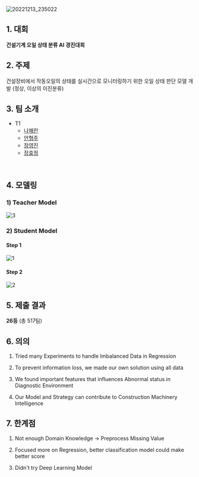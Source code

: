 ![20221213_235022](https://user-images.githubusercontent.com/101160593/207366058-5b95d8f3-3f5c-49b0-a00d-c80ba5310cc6.png)

## 1. 대회
**건설기계 오일 상태 분류 AI 경진대회** <br>

## 2. 주제
건설장비에서 작동오일의 상태를 실시간으로 모니터링하기 위한 오일 상태 판단 모델 개발 (정상, 이상의 이진분류)

## 3. 팀 소개
- T1 
  - [나해란](https://github.com/Nahaeran)
  - [안형주](https://github.com/HyungjooAhn1)
  - [장영진](https://github.com/yjjangg)
  - [장효정](https://github.com/hfairyz)
<br>

## 4. 모델링
### 1) Teacher Model
![3](https://user-images.githubusercontent.com/101160593/208299469-d5a8b14e-d778-44d2-b560-aaf28b82bbf0.png)
<br>

### 2) Student Model
#### Step 1
![1](https://user-images.githubusercontent.com/101160593/208299149-9f842ce8-8513-48f5-984e-3e8e499f6bf1.png)

#### Step 2
![2](https://user-images.githubusercontent.com/101160593/208299319-9fe00a7d-5ef6-4365-be61-a73084a63c1e.png)

## 5. 제출 결과
**26등** (총 517팀)

## 6. 의의
1. Tried many Experiments to handle Imbalanced Data in Regression

2. To prevent information loss, we made our own solution using all data

3. We found important features that influences Abnormal status in Diagnostic Environment

4. Our Model and Strategy can contribute to Construction Machinery Intelligence

## 7. 한계점

1. Not enough Domain Knowledge -> Preprocess Missing Value

2. Focused more on Regression, better classification model could make better score

3. Didn't try Deep Learning Model
